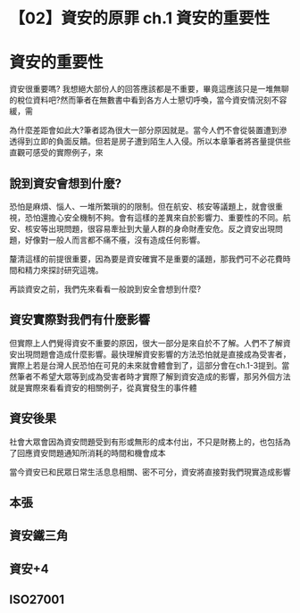 # 【02】資安的原罪 ch.1 資安的重要性

# 資安的重要性

資安很重要嗎? 我想絕大部份人的回答應該都是不重要，畢竟這應該只是一堆無聊的稅位資料吧?然而筆者在無數書中看到各方人士懇切呼喚，當今資安情況刻不容緩，需

為什麼差距會如此大?筆者認為很大一部分原因就是。當今人們不會從裝置遭到滲透得到立即的負面反饋。但若是房子遭到陌生人入侵。所以本章筆者將吝量提供些直觀可感受的實際例子，來

## 說到資安會想到什麼?
恐怕是麻煩、惱人、一堆所繁瑣的的限制。但在航安、核安等議題上，就會很重視，恐怕還擔心安全機制不夠。會有這樣的差異來自於影響力、重要性的不同。航安、核安等出現問題，很容易牽扯到大量人群的身命財產安危。反之資安出現問題，好像對一般人而言都不痛不癢，沒有造成任何影響。

釐清這樣的前提很重要，因為要是資安確實不是重要的議題，那我們可不必花費時間和精力來探討研究這塊。


再談資安之前，我們先來看看一般說到安全會想到什麼?

## 資安實際對我們有什麼影響
但實際上人們覺得資安不重要的原因，很大一部分是來自於不了解。人們不了解資安出現問題會造成什麼影響。最快理解資安影響的方法恐怕就是直接成為受害者，實際上若是台灣人民恐怕在可見的未來就會體會到了，這部分會在ch.1-3提到。當然筆者不希望大眾等到成為受害者時才實際了解到資安造成的影響，那另外個方法就是實際來看看資安的相關例子，從真實發生的事件體

## 資安後果
社會大眾會因為資安問題受到有形或無形的成本付出，不只是財務上的，也包括為了回應資安問題通知所消耗的時間和機會成本

當今資安已和民眾日常生活息息相關、密不可分，資安將直接對我們現實造成影響

## 本張

## 



## 資安鐵三角
## 資安+4
## ISO27001